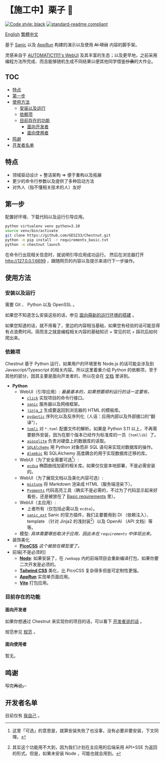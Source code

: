 # 【施工中】栗子 🌰

[![Code style: black](https://img.shields.io/badge/code%20style-black-000000.svg?style=flat-square)](https://github.com/psf/black) [![standard-readme compliant](https://img.shields.io/badge/readme%20style-standard-brightgreen.svg?style=flat-square)](https://github.com/RichardLitt/standard-readme)

[English](/README.md) [繁體中文](/README.cmn-Hant.md)

基于 [Sanic](https://github.com/sanic-org/sanic) 以及 [AppRun](https://apprun.js.org) 构建的演示以及使用 ~~AI 项目~~ 内容的脚手架。

灵感来自于 [AUTOMATIC1111's WebUI](https://github.com/AUTOMATIC1111/stable-diffusion-webui) 及其丰富的生态；以及更早地，之前采用编程方法所完成、而且能够随机生成不同结果以便其他同学借鉴~~抄袭~~的大作业。

## TOC

- [特点](#特点)
- [第一步](#第一步)
- [使用方法](#使用方法)
  - [安装以及运行](#安装以及运行)
  - [依赖项](#依赖项)
  - [目前存在的功能](#目前存在的功能)
    - [面向开发者](#面向开发者)
    - [面向使用者](#面向使用者)
- [鸣谢](#鸣谢)
- [开发者名单](#开发者名单)

## 特点

- 领域驱动设计 + 整洁架构 => 便于重构以及拓展
- 更少的命令行参数以及提供了多种启动方法
- 对外人（指不懂相关技术的人）友好

## 第一步

配置好环境、下载代码以及运行引导应用。

```bash
python virtualenv venv python=3.10
source venv/bin/activate
git clone https://github.com/GES233/Chestnut.git
python -m pip install -r requirements_basic.txt
python -m chestnut launch
```

在命令行出现相关信息时，就说明引导应用成功运行。
然后在浏览器打开 http://127.0.0.1:6699 ，跟随网页的内容以及提示来进行下一步操作。

## 使用方法

### 安装以及运行

需要 Git 、 Python 以及 OpenSSL 。

如果您不知道怎么安装这些的话，参见 [面向萌新的运行环境的搭建](/docs/guide/newbie.cmn-Hans.md#安装前) 。

如果您知道的话，就不用看了，里边的内容相当基础，如果您有经验的话可能显得有点浪费时间。简而言之就是编程相关内容的基础知识 + 常见的坑 + 踩坑后如何爬出来。

### 依赖项

Chestnut 基于 Python 运行，如果用户的环境里有 Node.js 的话可能会涉及到 Javascript/Typescript 的相关内容。所以这里着重介绍 Python 的依赖项，至于其他的部分，因其主要是面向开发者的，所以在会在 [文档](/docs) 里讲到。

- **Python**
  - WebUI（引导应用）:  *最最基本的，如果想要顺利运行的话一定要有。*
    - [`click`](https://palletsprojects.com/p/click/) 实现项目的命令行接口。
    - [`sanic`](https://sanic.dev/) 服务器以及网络框架。
    - [`jinja_2`](https://palletsprojects.com/p/jinja/) 生成要返回到浏览器的 HTML 的模板库。
    - [`pydantic`](https://pydantic.dev/) 序列化以及反序列化（人话：应用内部以及外部接口的“翻译”），
    - [`tomli`](https://github.com/hukkin/tomli) 对 `*.toml` 配置文件的解析。如果是 Python 3.11 以上，不再需要额外安装，因为在那个版本已经作为标准库的一员（`tomllib`）了。
    - [`aiosqlite`](https://aiosqlite.omnilib.dev) 负责对硬盘上的数据库的读取。
    - [`SQLAlchemy`](https://www.sqlalchemy.org) 用 Python 对象而非 SQL 语句来实现对数据库的操作。
    - [`Alembic`](https://alembic.sqlalchemy.org/) 和 SQLAlchemy 高度耦合的用于实现数据库迁移的库。
  - WebUI（为了安全需要可选[^optional]）:
    - [`ecdsa`](https://github.com/tlsfuzzer/python-ecdsa) 椭圆曲线加密的相关库。如果仅仅是本地部署，不是必需安装的。
  - WebUI（为了展现文档以及美化内容可选）:
    - [`mistune`](https://mistune.lepture.com/) 将 Markdown 渲染成 HTML（服务端渲染下）。
    - [`Pygments`](https://https://pygments.org/) 代码高亮工具（确实不是必需的，不过为了代码显示起来好看些，还是被放在了 [Basic requirements](/requirements_basic.txt) 里）。
  - WebUI（主应用）:
    - 上者所有（仅包括必需以及 `ecdsa`）。
    - [`sanic_ext`](https://sanic.dev/en/plugins/sanic-ext/getting-started.html) Sanic 的官方插件，我们主要要用到 DI （依赖注入）、 template （针对 Jinja2 的浅封装[^templating]）以及 OpenAI （API 文档）等等。
  - 模型: _具体需要哪些取决于应用，因此未在 `requirements` 中体现出来。_
- 装饰美化
  - [**PicoCSS**](https://picocss.com) *这个被放在模型里了。*
- 前端[不是必须的]
  - [**Node**](https://nodejs.org): 如果安装了，在 `/webapp` 内的前端项目会重新编译打包，如果你要二次开发是必须的。
  - [**Tailwind CSS**](https://tailwindcss.com) 美化，比 PicoCSS 复杂得多但是可定制性更强。
  - [**AppRun**](https://apprun.js.org) 实现单页面应用。
  - [**Vite**](https://vitejs.dev/) 打包应用。

[^optional]: 这里「可选」的意思是，就算安装失败了也没事，没有必要非要安装，下文同理。

[^templating]: 其实这个功能用不大到，因为我们计划在主应用的后端采用 API+SSE 为返回的形式。但是，如果未安装 Node ，可能也就会用到。

### 目前存在的功能

#### 面向开发者

如果你想通过 Chestnut 来实现你的项目的话，可以看下 [开发者说的话](/docs/development/development.cmn-Hans.md) 。

规范参见 [规范](/docs/development/spec.cmn-Hans.md) 。

#### 面向使用者

暂无。

## 鸣谢

~~写完再说。~~

## 开发者名单

目前仅有 [我自己](https://github.com/GES233) 。
